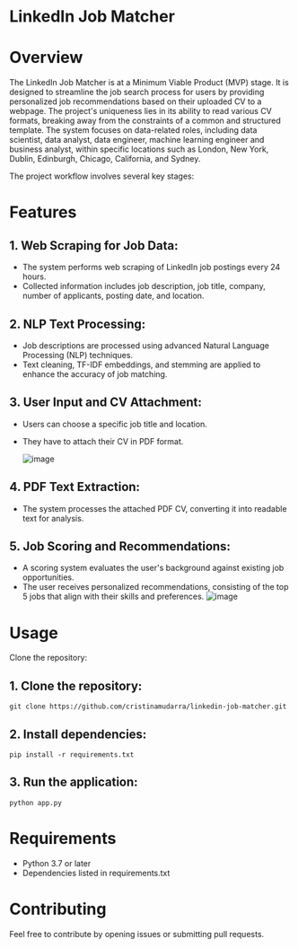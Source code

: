 # LinkedIn Job Matcher

# Overview
The LinkedIn Job Matcher is at a Minimum Viable Product (MVP) stage. It is designed to streamline the job search process for users by providing personalized job recommendations based on their uploaded CV to a webpage. The project's uniqueness lies in its ability to read various CV formats, breaking away from the constraints of a common and structured template. The system focuses on data-related roles, including data scientist, data analyst, data engineer, machine learning engineer and business analyst, within specific locations such as London, New York, Dublin, Edinburgh, Chicago, California, and Sydney.

The project workflow involves several key stages:

# Features
##  1. Web Scraping for Job Data:

  - The system performs web scraping of LinkedIn job postings every 24 hours.
  - Collected information includes job description, job title, company, number of applicants, posting date, and location.
    
##  2. NLP Text Processing:

  - Job descriptions are processed using advanced Natural Language Processing (NLP) techniques.
  - Text cleaning, TF-IDF embeddings, and stemming are applied to enhance the accuracy of job matching.

##  3. User Input and CV Attachment:

  - Users can choose a specific job title and location.
  - They have to attach their CV in PDF format.

    ![image](https://github.com/cristinamudarra/linkedin-job-matcher/assets/63545557/20a4e1ee-d109-4d88-a1b1-34b4cf9f9995)
    
##  4. PDF Text Extraction:

- The system processes the attached PDF CV, converting it into readable text for analysis.
  
##  5. Job Scoring and Recommendations:

  - A scoring system evaluates the user's background against existing job opportunities.
  - The user receives personalized recommendations, consisting of the top 5 jobs that align with their skills and preferences.
    ![image](https://github.com/cristinamudarra/linkedin-job-matcher/assets/63545557/45ac19f5-e9d7-4793-9ff3-8fa3c9b98cf6)


# Usage
Clone the repository:

##  1. Clone the repository:
    git clone https://github.com/cristinamudarra/linkedin-job-matcher.git
##  2. Install dependencies:
    pip install -r requirements.txt
##  3. Run the application:
    python app.py

# Requirements
  - Python 3.7 or later
  - Dependencies listed in requirements.txt

# Contributing
Feel free to contribute by opening issues or submitting pull requests. 




